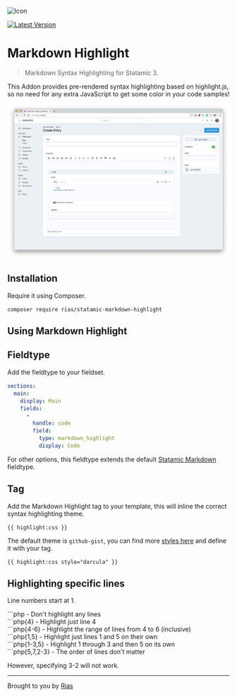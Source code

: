 ![Icon](https://github.com/riasvdv/statamic-markdown-highlight/raw/master/icon.png)

[![Latest Version](https://img.shields.io/github/release/riasvdv/statamic-markdown-highlight.svg?style=flat-square)](https://github.com/riasvdv/statamic-markdown-highlight/releases)

# Markdown Highlight

> Markdown Syntax Highlighting for Statamic 3.

This Addon provides pre-rendered syntax highlighting based on highlight.js, so no need for any extra JavaScript to get some color in your code samples!

![Screenshot](./docs/img/markdown-highlight-screenshot.png)

## Installation

Require it using Composer.

```
composer require rias/statamic-markdown-highlight
```

## Using Markdown Highlight

## Fieldtype

Add the fieldtype to your fieldset.

```yaml
sections:
  main:
    display: Main
    fields:
      -
        handle: code
        field:
          type: markdown_highlight
          display: Code
```

For other options, this fieldtype extends the default [Statamic Markdown](https://statamic.dev/fieldtypes/markdown) fieldtype.

## Tag

Add the Markdown Highlight tag to your template, this will inline the correct syntax highlighting theme.

```twig
{{ highlight:css }}
```

The default theme is `github-gist`, you can find more [styles here](https://highlightjs.org/static/demo/) and define it with your tag.

```twig
{{ highlight:css style="darcula" }}
```

## Highlighting specific lines

Line numbers start at 1.

\`\`\`php - Don't highlight any lines  
\`\`\`php{4} - Highlight just line 4  
\`\`\`php{4-6} - Highlight the range of lines from 4 to 6 (inclusive)  
\`\`\`php{1,5} - Highlight just lines 1 and 5 on their own  
\`\`\`php{1-3,5} - Highlight 1 through 3 and then 5 on its own  
\`\`\`php{5,7,2-3} - The order of lines don't matter  

However, specifying 3-2 will not work.  

---
Brought to you by [Rias](https://rias.be)
